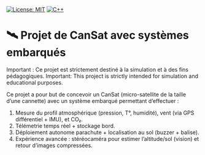[![License: MIT](https://img.shields.io/badge/License-MIT-A31F34.svg)](./LICENSE)
[![C++](https://img.shields.io/badge/C++-ff66cc?style=for-the-badge&logo=c%2B%2B&logoColor=white)](https://isocpp.org)

# 🛰️ Projet de CanSat avec systèmes embarqués


Important : Ce projet est strictement destiné à la simulation et à des fins pédagogiques. 
Important: This project is strictly intended for simulation and educational purposes.

Ce projet a pour but de concevoir un CanSat (micro-satellite de la taille d’une cannette) avec un système embarqué permettant d’effectuer : 

1.	Mesure du profil atmosphérique (pression, T°, humidité), vent (via GPS différentiel + IMU), et CO₂.
2.	Télémetrie temps réel + stockage bord.
3.	Déploiement autonome parachute + localisation au sol (buzzer + balise).
4.	Expérience avancée : stéréocaméra pour estimer l’altitude/sol (vision) et retour d’images compressées.